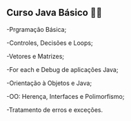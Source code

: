 ## Curso Java Básico 👩‍💻

-Prgramação Básica;

-Controles, Decisões e Loops;

-Vetores e Matrizes;

-For each e Debug de aplicações Java;

-Orientação à Objetos e Java;

-OO: Herença, Interfaces e Polimorfismo;

-Tratamento de erros e exceções.


  
  

